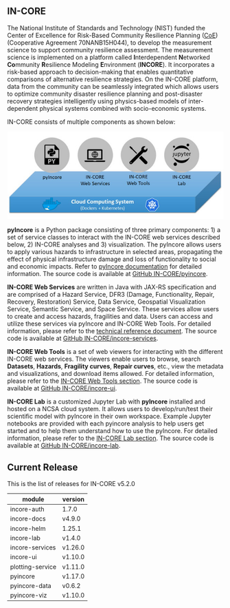 ## IN-CORE

The National Institute of Standards and Technology (NIST) funded the Center of Excellence for Risk-Based Community Resilience Planning ([CoE](http://resilience.colostate.edu/)) (Cooperative Agreement 70NANB15H044), to develop the measurement science to support community resilience assessment. The measurement science is implemented on a platform called **I**nterdependent **N**etworked **Co**mmunity **R**esilience Modeling **E**nvironment (**INCORE**). It incorporates a risk-based approach to decision-making that enables quantitative comparisons of alternative resilience strategies. On the IN-CORE platform, data from the community can be seamlessly integrated which allows users to optimize community disaster resilience planning and post-disaster recovery strategies intelligently using physics-based models of inter-dependent physical systems combined with socio-economic systems.

IN-CORE consists of multiple components as shown below:

![IN-CORE services](images/incore.jpg)

**pyIncore** is a Python package consisting of three primary components: 1) a set of service classes to interact with the IN-CORE web services described below, 2) IN-CORE analyses and 3) visualization. The pyIncore allows users to apply various hazards to infrastructure in selected areas, propagating the effect of physical infrastructure damage and loss of functionality to social and economic impacts. Refer to [pyIncore documentation](https://incore.ncsa.illinois.edu/doc/incore/pyincore.html) for detailed information. The source code is available at [GitHub IN-CORE/pyincore](https://github.com/IN-CORE/pyincore).

**IN-CORE Web Services** are written in Java with JAX-RS specification and are comprised of a Hazard Service, DFR3 (Damage, Functionality, Repair, Recovery, Restoration) Service, Data Service, Geospatial Visualization Service, Semantic Service, and Space Service. These services allow users to create and access hazards, fragilities and data. Users can access and utilize these services via pyIncore and IN-CORE Web Tools. For detailed information, please refer to the [technical reference document](https://incore.ncsa.illinois.edu/doc/api/). The source code is available at [GitHub IN-CORE/incore-services](https://github.com/IN-CORE/incore-services).

**IN-CORE Web Tools** is a set of web viewers for interacting with the different IN-CORE web services. The viewers enable users to browse, search **Datasets**, **Hazards**, **Fragility curves**, **Repair curves**, etc., view the metadata and visualizations, and download items allowed. For detailed information, please refer to the [IN-CORE Web Tools section](https://incore.ncsa.illinois.edu/doc/incore/webtools.html). The source code is available at [GitHub IN-CORE/incore-ui](https://github.com/IN-CORE/incore-ui).

**IN-CORE Lab** is a customized Jupyter Lab with **pyIncore** installed and hosted on a NCSA cloud system. It allows users to develop/run/test their scientific model with pyIncore in their own workspace. Example Jupyter notebooks are provided with each pyincore analysis to help users get started and to help them understand how to use the pyIncore. For detailed information, please refer to the [IN-CORE Lab section](https://incore.ncsa.illinois.edu/doc/incore/incore_lab.html). The source code is available at [GitHub IN-CORE/incore-lab](https://github.com/IN-CORE/incore-lab).

## Current Release

This is the list of releases for IN-CORE v5.2.0

| module | version |
| ------ | ------- |
| incore-auth | 1.7.0   |
| incore-docs | v4.9.0  |
| incore-helm | 1.25.1  |
| incore-lab | v1.4.0  |
| incore-services | v1.26.0 |
| incore-ui | v1.10.0 |
| plotting-service | v1.11.0 |
| pyincore | v1.17.0 |
| pyincore-data | v0.6.2  |
| pyincore-viz | v1.10.0 |
